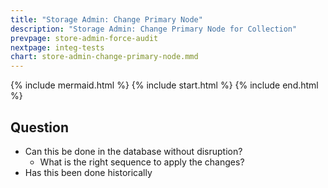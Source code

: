 ```yaml
---
title: "Storage Admin: Change Primary Node"
description: "Storage Admin: Change Primary Node for Collection"
prevpage: store-admin-force-audit
nextpage: integ-tests
chart: store-admin-change-primary-node.mmd
---
```


{% include mermaid.html %}
{% include start.html %}
{% include end.html %}

## Question

- Can this be done in the database without disruption?
  - What is the right sequence to apply the changes?
- Has this been done historically
